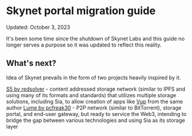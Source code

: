 # **Skynet portal migration guide**
Updated: October 3, 2023

It's been some time since the shutdown of Skynet Labs and this guide no longer serves a purpose so it was updated to reflect this reality.


## **What's next?**

Idea of Skynet prevails in the form of two projects heavily inspired by it.

[S5 by redsolver](https://github.com/s5-dev/S5) - content addressed storage network (similar to IPFS and using many of its formats and standards) that utilizes multiple storage solutions, including Sia, to allow creation of apps like [Vup](https://vup.app) from the same author
[Lume by pcfreak30](https://docs.lumeweb.com/) - P2P network (similar to BitTorrent), storage portal, and end-user gateway, but ready to service the Web3, intending to bridge the gap between various technologies and using Sia as its storage layer
